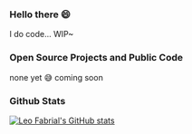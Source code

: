 ### Hello there :smile:

I do code... WIP~

### Open Source Projects and Public Code
none yet :sweat_smile: coming soon

### Github Stats
[![Leo Fabrial's GitHub stats](https://github-readme-stats.vercel.app/api?username=leofabrial&show_icons=true&theme=onedark)](https://github.com/leofabrial/github-readme-stats)